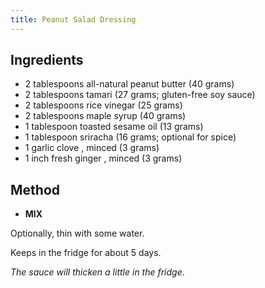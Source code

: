 ```yaml
---
title: Peanut Salad Dressing
---
```


## Ingredients

-   2 tablespoons all-natural peanut butter (40 grams)
-   2 tablespoons tamari (27 grams; gluten-free soy sauce)
-   2 tablespoons rice vinegar (25 grams)
-   2 tablespoons maple syrup (40 grams)
-   1 tablespoon toasted sesame oil (13 grams)
-   1 tablespoon sriracha (16 grams; optional for spice)
-   1 garlic clove , minced (3 grams)
-   1 inch fresh ginger , minced (3 grams)

## Method

-   **MIX**

Optionally, thin with some water.

Keeps in the fridge for about 5 days.

*The sauce will thicken a little in the fridge*.

